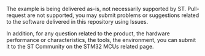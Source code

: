 The example is being delivered as-is, not necessarily supported by ST.
Pull-request are not supported, you may submit problems or suggestions related to the software delivered in this repository using Issues.

In addition, for any question related to the product, the hardware performance or characteristics, the tools, the environment, you can submit it to the ST Community on the STM32 MCUs related page.
